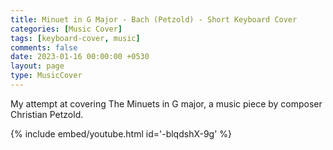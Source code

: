```yaml
--- 
title: Minuet in G Major - Bach (Petzold) - Short Keyboard Cover
categories: [Music Cover]
tags: [keyboard-cover, music]
comments: false
date: 2023-01-16 00:00:00 +0530
layout: page
type: MusicCover
---
```


My attempt at covering The Minuets in G major, a music piece by composer Christian Petzold.
<!-- 
[![IMAGE ALT TEXT HERE](https://img.youtube.com/vi/-blqdshX-9g/0.jpg)](
https://youtube.com/shorts/-blqdshX-9g) -->

{% include embed/youtube.html id='-blqdshX-9g' %}

